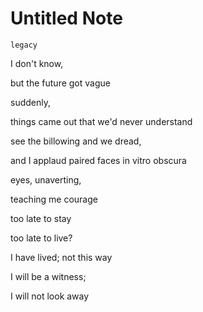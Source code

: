 # Untitled Note

`legacy`

I don't know, 

but the future got vague

suddenly,

things came out that we'd never understand

see the billowing and we dread,

and I applaud paired faces in vitro obscura

eyes, unaverting,

teaching me courage

too late to stay

too late to live?

I have lived; not this way

I will be a witness;

I will not look away
